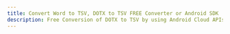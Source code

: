 ---title: Convert Word to TSV, DOTX to TSV FREE Converter or Android SDKdescription: Free Conversion of DOTX to TSV by using Android Cloud APIs & SDKs. Also Create, Edit & Render Microsoft Word & OpenOffice documents in the Cloud.---